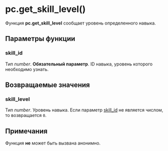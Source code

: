 # pc.get_skill_level()
Функция **pc.get_skill_level** сообщает уровень определенного навыка.

## Параметры функции
### skill_id
Тип *number*. **Обязательный параметр**. ID навыка, уровень которого необходимо узнать.

## Возвращаемые значения
### skill_level
Тип *number*. Уровень навыка. Если параметр [skill_id](#skill_id) не является числом, то возвращается `0`.

## Примечания
Функция **не** может быть вызвана анонимно.